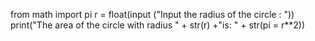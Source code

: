 from math import pi 
r = float(input ("Input the radius of the circle : "))
print("The area of the circle with radius " + str(r) +"is: " + str(pi = r**2))
